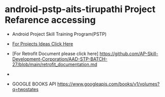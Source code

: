 # android-pstp-aits-tirupathi Project Refarence accessing
* Android Project Skill Training Program(PSTP)

* [For Projects Ideas Click Here](https://1000projects.org/academic-android-projects.html)
*  [For Retrofit Document please click here] https://github.com/AP-Skill-Development-Corporation/AAD-STP-BATCH-27/blob/main/retrofit_documentation.md 
*  
*  GOOGLE BOOKS API https://www.googleapis.com/books/v1/volumes?q=twostates

